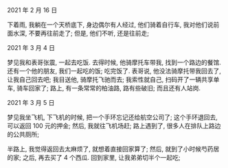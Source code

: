 2021 年 2 月 16 日

下着雨, 我躺在一个天桥底下, 身边偶尔有人经过,
他们骑着自行车,
我对他们说前面水深,
不要再往前走了;
但是, 他们不听, 还是往前走;

2021 年 3 月 4 日

梦见我和表哥张震, 一起去吃饭. 去得时候, 他骑摩托车带我,
找到一个路边的餐馆. 还有一个他的朋友, 我们一起吃的饭;
吃完饭了. 表哥说, 他没法骑摩托带我回去了, 让我自己回去吧;
我目送他, 骑摩托飞驰而去; 我索性就自己, 扫码开了一辆共享单车,
骑车回家了; 路上, 有一条常常的柏油路, 路有些破旧;
而且还有人站岗.

2021 年 3 月 5 日

梦见我坐飞机, 下飞机的时候, 把一个手环忘记还给航空公司了;
这个手环退回去, 可以返回 100 元的押金;
然后, 我就往飞机场赶; 路上遇到了, 很多人在排队上路边的公共厕所;

半路上, 我觉得返回去太麻烦了, 就想着直接回家算了;
然后, 就到了小时候芍药居的家;
之后, 再去买了 4 个西瓜. 回到家里, 让我弟弟切半个一起吃;
